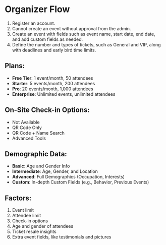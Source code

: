 # Organizer Flow

1. Register an account.
2. Cannot create an event without approval from the admin.
3. Create an event with fields such as event name, start date, end date, and add custom fields as needed.
4. Define the number and types of tickets, such as General and VIP, along with deadlines and early bird time limits.

## Plans:

- **Free Tier**: 1 event/month, 50 attendees
- **Starter**: 5 events/month, 200 attendees
- **Pro**: 20 events/month, 1,000 attendees
- **Enterprise**: Unlimited events, unlimited attendees

## On-Site Check-in Options:
- Not Available
- QR Code Only
- QR Code + Name Search
- Advanced Tools

## Demographic Data:
- **Basic**: Age and Gender Info
- **Intermediate**: Age, Gender, and Location
- **Advanced**: Full Demographics (Occupation, Interests)
- **Custom**: In-depth Custom Fields (e.g., Behavior, Previous Events)

## Factors:
1. Event limit
2. Attendee limit
3. Check-in options
4. Age and gender of attendees
5. Ticket resale insights
6. Extra event fields, like testimonials and pictures

<!-- Progress

1. Organizer registration
2. Initially, free plan
3. Purchase plan according to the event and device limits
4. Only the master device can change the password

-->
